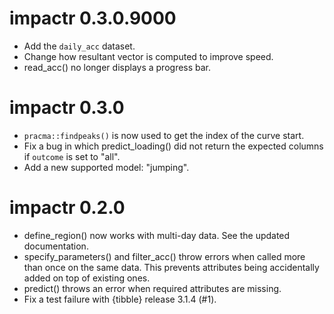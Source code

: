# impactr 0.3.0.9000
* Add the `daily_acc` dataset.
* Change how resultant vector is computed to improve speed.
* read_acc() no longer displays a progress bar.

# impactr 0.3.0
* `pracma::findpeaks()` is now used to get the index of the curve start.
* Fix a bug in which predict_loading() did not return the expected columns if `outcome` is set to "all".
* Add a new supported model: "jumping".

# impactr 0.2.0
* define_region() now works with multi-day data. See the updated documentation.
* specify_parameters() and filter_acc() throw errors when called more than once on the same data. This prevents attributes being accidentally added on top of existing ones.
* predict() throws an error when required attributes are missing.
* Fix a test failure with {tibble} release 3.1.4 (#1).
